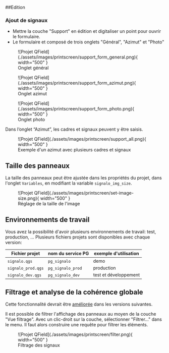 

##Edition

### Ajout de signaux

* Mettre la couche "Support" en édition et digitaliser un point pour ouvrir le formulaire.
* Le formulaire et composé de trois onglets "Général", "Azimut" et "Photo"

<figure markdown>
  ![Projet QField](./assets/images/printscreen/support_form_general.png){ width="500"  }
  <figcaption>Onglet général</figcaption>
</figure>
<figure markdown>
  ![Projet QField](./assets/images/printscreen/support_form_azimut.png){ width="500"  }
  <figcaption>Onglet azimut</figcaption>
</figure>
<figure markdown>
  ![Projet QField](./assets/images/printscreen/support_form_photo.png){ width="500"  }
  <figcaption>Onglet photo</figcaption>
</figure>

Dans l’onglet “Azimut”, les cadres et signaux peuvent y être saisis. 

<figure markdown>
  ![Projet QField](./assets/images/printscreen/support_all.png){ width="500"  }
  <figcaption>Exemple d'un azimut avec plusieurs cadres et signaux</figcaption>
</figure>

## Taille des panneaux

La taille des panneaux peut être ajustée dans les propriétés du projet, dans l'onglet `Variables`, en modifiant la variable `signalo_img_size`.

<figure markdown>
  ![Projet QField](./assets/images/printscreen/set-image-size.png){ width="500"  }
  <figcaption>Réglage de la taille de l'image</figcaption>
</figure>


## Environnements de travail 

Vous avez la possibilité d'avoir plusieurs environnements de travail: test, production, …
Plusieurs fichiers projets sont disponibles avec chaque version:

| Fichier projet | nom du service PG     | exemple d'utilisation | 
| ------------- | ---------------------- | --------------------- |
| `signalo.qgs` | `pg_signalo`           | demo                  |
| `signalo_prod.qgs` | `pg_signalo_prod` | production            |
| `signalo_dev.qgs` | `pg_signalo_dev`   | test et développement |

## Filtrage et analyse de la cohérence globale

Cette fonctionnalité devrait être [améliorée](roadmap.md) dans les versions suivantes.

Il est possible de filtrer l'affichage des panneaux au moyen de la couche "Vue filtrage".
Avec un clic-droit sur la couche, sélectionner "Filtrer…" dans le menu.
Il faut alors construire une requête pour filtrer les éléments.

<figure markdown>
  ![Projet QField](./assets/images/printscreen/filter.png){ width="500"  }
  <figcaption>Filtrage des signaux</figcaption>
</figure>

